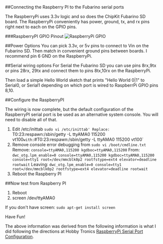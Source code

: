 ##Connecting the Raspberry PI to the Fubarino serial ports

The RaspberryPi uses 3.3v logic and so does the ChipKit Fubarino SD board. The RaspberryPi conveniently has power, ground, tx, and rx pins right next to each on the GPIO pins.

###RaspberryPI GPIO Pinout
![RaspberryPi GPIO](http://www.adafruit.com/adablog/wp-content/uploads/2012/06/GPIOs.png) 

##Power Options
You can pick 3.3v, or 5v pins to connect to Vin on the Fubarino SD. Then match in convenient ground pins between boards. I recommend pin 6 GND on the RaspberryPi.

##Serial wiring options
For Serial the Fubarino SD you can use pins 8rx,9tx or pins 28rx, 29tx and connect them to pins 8tx,10rx on the RaspberryPi. 

Then load a simple Hello World sketch that prints "Hello World 0|1" to Serial0, or Serial1 depending on which port is wired to RaspberrPi GPIO pins 8,10.

##Configure the RaspberryPI

The wiring is now complete, but the default configuration of the RaspberryPI serial port is be used as an alternative system console. You will need to disable all of that. 

1. Edit /etc/inittab
   `sudo vi /etc/inittab'
Replace:
`T0:23:respawn:/sbin/getty -L ttyAMA0 115200 vt100`
with:
`#T0:23:respawn:/sbin/getty -L ttyAMA0 115200 vt100`
2. Remove console error debugging from 
`sudo vi /boot/cmdline.txt`
Remove:
`console=ttyAMA0,115200 kgdboc=ttyAMA0,115200`
From:
`dwc_otg.lpm_enable=0 console=ttyAMA0,115200 kgdboc=ttyAMA0,115200 console=tty1 root=/dev/mmcblk0p2 rootfstype=ext4 elevator=deadline rootwait`
Leaving:
`dwc_otg.lpm_enable=0 console=tty1 root=/dev/mmcblk0p2 rootfstype=ext4 elevator=deadline rootwait`
3. Reboot the Raspberry PI


##Now test from Raspberry PI
1. Reboot
2. screen /dev/ttyAMA0

If you don't have screen:
`sudo apt-get install screen`

Have Fun!


The above information was derived from the following information is what I did following the directions at Hobby Tronics [RaspberryPi Serial Port Configuration](http://www.hobbytronics.co.uk/raspberry-pi-serial-port).




 